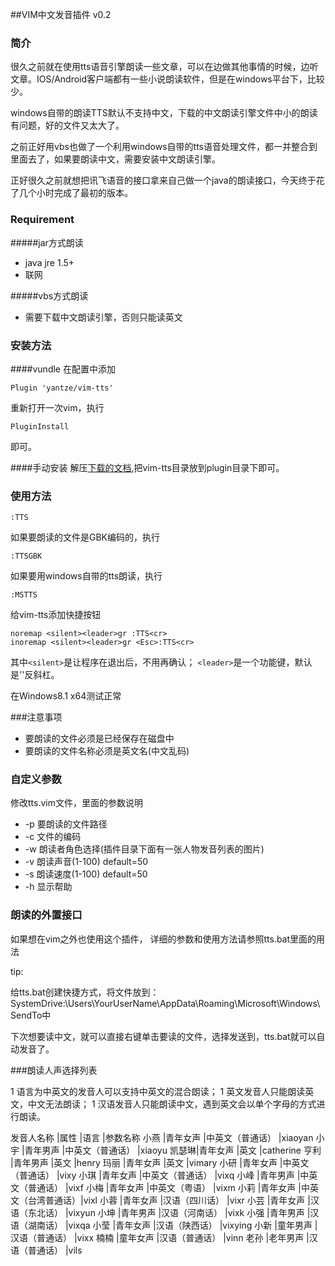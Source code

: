 ##VIM中文发音插件 v0.2

### 简介
很久之前就在使用tts语音引擎朗读一些文章，可以在边做其他事情的时候，边听文章。IOS/Android客户端都有一些小说朗读软件，但是在windows平台下，比较少。

windows自带的朗读TTS默认不支持中文，下载的中文朗读引擎文件中小的朗读有问题，好的文件又太大了。

之前正好用vbs也做了一个利用windows自带的tts语音处理文件，都一并整合到里面去了，如果要朗读中文，需要安装中文朗读引擎。

正好很久之前就想把讯飞语音的接口拿来自己做一个java的朗读接口，今天终于花了几个小时完成了最初的版本。

### Requirement

#####jar方式朗读
- java jre 1.5+
- 联网

#####vbs方式朗读
- 需要下载中文朗读引擎，否则只能读英文

### 安装方法

####vundle
在配置中添加
```
Plugin 'yantze/vim-tts'
```
重新打开一次vim，执行
```
PluginInstall
```
即可。

####手动安装
解压[下载的文档](https://github.com/yantze/vim-tts/archive/master.zip),把vim-tts目录放到plugin目录下即可。

### 使用方法
```
:TTS
```

如果要朗读的文件是GBK编码的，执行

```
:TTSGBK
```

如果要用windows自带的tts朗读，执行

```
:MSTTS
```

给vim-tts添加快捷按钮
```viml
noremap <silent><leader>gr :TTS<cr>
inoremap <silent><leader>gr <Esc>:TTS<cr>
```
其中`<silent>`是让程序在退出后，不用再确认；
`<leader>`是一个功能键，默认是'\'反斜杠。

在Windows8.1 x64测试正常

###注意事项

- 要朗读的文件必须是已经保存在磁盘中
- 要朗读的文件名称必须是英文名(中文乱码)

### 自定义参数
修改tts.vim文件，里面的参数说明

- -p 要朗读的文件路径
- -c 文件的编码
- -w 朗读者角色选择(插件目录下面有一张人物发音列表的图片)
- -v 朗读声音(1-100) default=50
- -s 朗读速度(1-100) default=50
- -h 显示帮助


### 朗读的外置接口
如果想在vim之外也使用这个插件，
详细的参数和使用方法请参照tts.bat里面的用法

tip:

给tts.bat创建快捷方式，将文件放到：SystemDrive:\Users\YourUserName\AppData\Roaming\Microsoft\Windows\SendTo中

下次想要读中文，就可以直接右键单击要读的文件，选择发送到，tts.bat就可以自动发音了。

###朗读人声选择列表

1 语言为中英文的发音人可以支持中英文的混合朗读；
1 英文发音人只能朗读英文，中文无法朗读；
1 汉语发音人只能朗读中文，遇到英文会以单个字母的方式进行朗读。

发音人名称  |属性  |语言  |参数名称
小燕  |青年女声  |中英文（普通话）  |xiaoyan
小宇  |青年男声  |中英文（普通话）  |xiaoyu
凯瑟琳|青年女声  |英文              |catherine
亨利  |青年男声  |英文              |henry
玛丽  |青年女声  |英文              |vimary
小研  |青年女声  |中英文（普通话）  |vixy
小琪  |青年女声  |中英文（普通话）  |vixq
小峰  |青年男声  |中英文（普通话）  |vixf
小梅  |青年女声  |中英文（粤语）    |vixm
小莉  |青年女声  |中英文（台湾普通话）|vixl
小蓉  |青年女声  |汉语（四川话）    |vixr
小芸  |青年女声  |汉语（东北话）    |vixyun
小坤  |青年男声  |汉语（河南话）    |vixk
小强  |青年男声  |汉语（湖南话）    |vixqa
小莹  |青年女声  |汉语（陕西话）    |vixying
小新  |童年男声  |汉语（普通话）    |vixx
楠楠  |童年女声  |汉语（普通话）    |vinn
老孙  |老年男声  |汉语（普通话）    |vils

